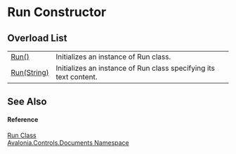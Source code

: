 # Run Constructor


## Overload List
<table>
<tr>
<td><a href="M_Avalonia_Controls_Documents_Run__ctor">Run()</a></td>
<td>Initializes an instance of Run class.</td>
</tr>
<tr>
<td><a href="M_Avalonia_Controls_Documents_Run__ctor_1">Run(String)</a></td>
<td>Initializes an instance of Run class specifying its text content.</td>
</tr>
</table>

## See Also


#### Reference
<a href="T_Avalonia_Controls_Documents_Run">Run Class</a>  
<a href="N_Avalonia_Controls_Documents">Avalonia.Controls.Documents Namespace</a>  

